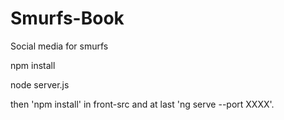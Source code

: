 # Smurfs-Book
Social media for smurfs

npm install

node server.js

then 'npm install' in front-src and at last 'ng serve --port XXXX'.
